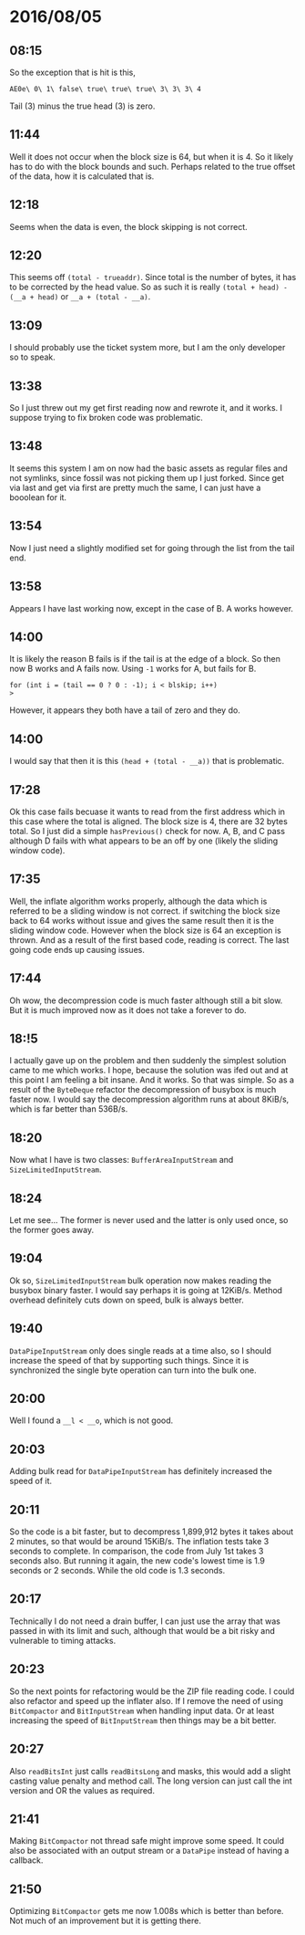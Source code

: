 # 2016/08/05

## 08:15

So the exception that is hit is this,

	AE0e\ 0\ 1\ false\ true\ true\ true\ 3\ 3\ 3\ 4

Tail (3) minus the true head (3) is zero.

## 11:44

Well it does not occur when the block size is 64, but when it is 4. So it
likely has to do with the block bounds and such. Perhaps related to the true
offset of the data, how it is calculated that is.

## 12:18

Seems when the data is even, the block skipping is not correct.

## 12:20

This seems off `(total - trueaddr)`. Since total is the number of bytes, it has
to be corrected by the head value. So as such it is really
`(total + head) - (__a + head)` or `__a + (total - __a)`.

## 13:09

I should probably use the ticket system more, but I am the only developer so
to speak.

## 13:38

So I just threw out my get first reading now and rewrote it, and it works. I
suppose trying to fix broken code was problematic.


## 13:48

It seems this system I am on now had the basic assets as regular files and
not symlinks, since fossil was not picking them up I just forked. Since get
via last and get via first are pretty much the same, I can just have a booolean
for it.

## 13:54

Now I just need a slightly modified set for going through the list from the
tail end.

## 13:58

Appears I have last working now, except in the case of B. A works however.

## 14:00

It is likely the reason B fails is if the tail is at the edge of a block. So
then now B works and A fails now. Using `-1` works for A, but fails for B.

	for (int i = (tail == 0 ? 0 : -1); i < blskip; i++)
	>

However, it appears they both have a tail of zero and they do.

## 14:00

I would say that then it is this `(head + (total - __a))` that is problematic.

## 17:28

Ok this case fails becuase it wants to read from the first address which in
this case where the total is aligned. The block size is 4, there are 32 bytes
total. So I just did a simple `hasPrevious()` check for now. A, B, and C pass
although D fails with what appears to be an off by one (likely the sliding
window code).

## 17:35

Well, the inflate algorithm works properly, although the data which is
referred to be a sliding window is not correct. if switching the block size
back to 64 works without issue and gives the same result then it is the sliding
window code. However when the block size is 64 an exception is thrown. And
as a result of the first based code, reading is correct. The last going code
ends up causing issues.

## 17:44

Oh wow, the decompression code is much faster although still a bit slow. But
it is much improved now as it does not take a forever to do.

## 18:!5

I actually gave up on the problem and then suddenly the simplest solution came
to me which works. I hope, because the solution was ifed out and at this point
I am feeling a bit insane. And it works. So that was simple. So as a result of
the `ByteDeque` refactor the decompression of busybox is much faster now. I
would say the decompression algorithm runs at about 8KiB/s, which is far better
than 536B/s.

## 18:20

Now what I have is two classes: `BufferAreaInputStream` and
`SizeLimitedInputStream`.

## 18:24

Let me see... The former is never used and the latter is only used once, so the
former goes away.

## 19:04

Ok so, `SizeLimitedInputStream` bulk operation now makes reading the busybox
binary faster. I would say perhaps it is going at 12KiB/s. Method overhead
definitely cuts down on speed, bulk is always better.

## 19:40

`DataPipeInputStream` only does single reads at a time also, so I should
increase the speed of that by supporting such things. Since it is synchronized
the single byte operation can turn into the bulk one.

## 20:00

Well I found a `__l < __o`, which is not good.

## 20:03

Adding bulk read for `DataPipeInputStream` has definitely increased the speed
of it.

## 20:11

So the code is a bit faster, but to decompress 1,899,912 bytes it takes about
2 minutes, so that would be around 15KiB/s. The inflation tests take 3
seconds to complete. In comparison, the code from July 1st takes 3 seconds
also. But running it again, the new code's lowest time is 1.9 seconds or 2
seconds. While the old code is 1.3 seconds.

## 20:17

Technically I do not need a drain buffer, I can just use the array that was
passed in with its limit and such, although that would be a bit risky and
vulnerable to timing attacks.

## 20:23

So the next points for refactoring would be the ZIP file reading code. I could
also refactor and speed up the inflater also. If I remove the need of using
`BitCompactor` and `BitInputStream` when handling input data. Or at least
increasing the speed of `BitInputStream` then things may be a bit better.

## 20:27

Also `readBitsInt` just calls `readBitsLong` and masks, this would add a slight
casting value penalty and method call. The long version can just call the int
version and OR the values as required.

## 21:41

Making `BitCompactor` not thread safe might improve some speed. It could also
be associated with an output stream or a `DataPipe` instead of having a
callback.

## 21:50

Optimizing `BitCompactor` gets me now 1.008s which is better than before. Not
much of an improvement but it is getting there.

